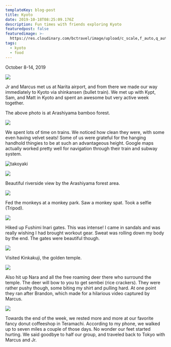 ```yaml
---
templateKey: blog-post
title: Kyoto
date: 2019-10-18T08:25:09.176Z
description: Fun times with friends exploring Kyoto
featuredpost: false
featuredimage: >-
  https://res.cloudinary.com/bctravel/image/upload/c_scale,f_auto,q_auto,w_1080/v1575797824/4a8d9e_6c5dfd0f89244bf68d089e29fefda086_mv2_coeyes.webp
tags:
  - kyoto
  - food
---
```

 
October 8-14, 2019

![](https://static.wixstatic.com/media/4a8d9e_6c5dfd0f89244bf68d089e29fefda086~mv2.jpg/v1/fill/w_1480,h_1110,al_c,q_90,usm_0.66_1.00_0.01/4a8d9e_6c5dfd0f89244bf68d089e29fefda086~mv2.jpg)

Jr and Marcus met us at Narita airport, and from there we made our way immediately to Kyoto via shinkansen (bullet train). We met up with Kypt, Sam, and Matt in Kyoto and spent an awesome but very active week together.

The above photo is at Arashiyama bamboo forest.

![](https://static.wixstatic.com/media/4a8d9e_806aee2cc3d6483991aad408b306d84c~mv2.jpg/v1/fill/w_1480,h_1110,al_c,q_90,usm_0.66_1.00_0.01/4a8d9e_806aee2cc3d6483991aad408b306d84c~mv2.jpg)

We spent lots of time on trains. We noticed how clean they were, with some even having velvet seats! Some of us were grateful for the hanging handhold thingies to be at such an advantageous height. Google maps actually worked pretty well for navigation through their train and subway system.

![takoyaki](https://static.wixstatic.com/media/4a8d9e_3287b3a4feca49baba94b3c8f7598a16~mv2.jpeg/v1/fill/w_1125,h_1500,al_c,q_90/4a8d9e_3287b3a4feca49baba94b3c8f7598a16~mv2.jpeg "Tried some takoyaki (fried octopus balls).")

![](https://static.wixstatic.com/media/4a8d9e_6996ee07abe54a4984c52c43818802a1~mv2.jpeg/v1/fill/w_1125,h_1500,al_c,q_90/4a8d9e_6996ee07abe54a4984c52c43818802a1~mv2.jpeg)

Beautiful riverside view by the Arashiyama forest area.

![](https://static.wixstatic.com/media/4a8d9e_71459a687e404c2792a048a7844b26c5~mv2.jpg/v1/fill/w_1480,h_1110,al_c,q_90,usm_0.66_1.00_0.01/4a8d9e_71459a687e404c2792a048a7844b26c5~mv2.jpg)

Fed the monkeys at a monkey park. Saw a monkey spat. Took a selfie (Tripod).

![](https://static.wixstatic.com/media/4a8d9e_9cdb4ff418674a229bbe2ee4fe6f0aa7~mv2.jpg/v1/fill/w_1125,h_1500,al_c,q_90/4a8d9e_9cdb4ff418674a229bbe2ee4fe6f0aa7~mv2.jpg)

Hiked up Fushimi Inari gates. This was intense! I came in sandals and was really wishing I had brought workout gear. Sweat was rolling down my body by the end. The gates were beautiful though.

![](https://static.wixstatic.com/media/4a8d9e_8c511300bbc7484485610d3f9617139b~mv2.jpg/v1/fill/w_1480,h_1110,al_c,q_90,usm_0.66_1.00_0.01/4a8d9e_8c511300bbc7484485610d3f9617139b~mv2.jpg)

Visited Kinkakuji, the golden temple.

![](https://static.wixstatic.com/media/4a8d9e_07e008d41ce549fba9a1cf55bc66b712~mv2.jpeg/v1/fill/w_1480,h_1110,al_c,q_90,usm_0.66_1.00_0.01/4a8d9e_07e008d41ce549fba9a1cf55bc66b712~mv2.jpeg)

Also hit up Nara and all the free roaming deer there who surround the temple. The deer will bow to you to get sembei (rice crackers). They were rather pushy though, some biting my shirt and pulling hard. At one point they ran after Brandon, which made for a hilarious video captured by Marcus.

![](https://static.wixstatic.com/media/4a8d9e_900b80af430f4726b054d79d868ccd21~mv2.jpeg/v1/fill/w_1125,h_1500,al_c,q_90/4a8d9e_900b80af430f4726b054d79d868ccd21~mv2.jpeg)

Towards the end of the week, we rested more and more at our favorite fancy donut coffeeshop in Teramachi. According to my phone, we walked up to seven miles a couple of those days. No wonder our feet started hurting. We said goodbye to half our group, and traveled back to Tokyo with Marcus and Jr.
